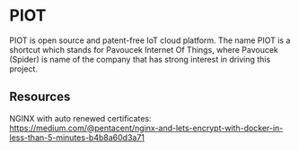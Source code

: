 # PIOT

PIOT is open source and patent-free IoT cloud platform. The name PIOT is a
shortcut which stands for Pavoucek Internet Of Things, where Pavoucek (Spider)
is name of the company that has strong interest in driving this project.

## Resources

NGINX with auto renewed certificates:
https://medium.com/@pentacent/nginx-and-lets-encrypt-with-docker-in-less-than-5-minutes-b4b8a60d3a71


